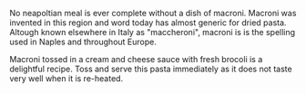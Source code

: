 No neapoltian meal is ever complete without a dish of macroni. Macroni
was invented in this region and word today has almost generic for
dried pasta. Altough known elsewhere in Italy as "maccheroni", macroni is 
is the spelling used in Naples and throughout Europe.

Macroni tossed in a cream and cheese sauce with fresh brocoli is a delightful
recipe. Toss and serve this pasta immediately as it does not taste very well when
it is re-heated.